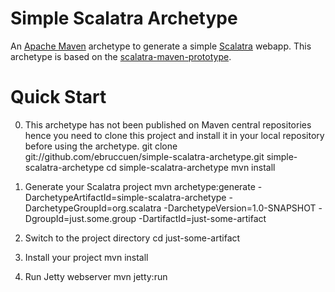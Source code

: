 # Simple Scalatra Archetype

An [Apache Maven](http://maven.apache.org/) archetype to generate a simple [Scalatra](http://scalatra.org) webapp. This archetype is based on the [scalatra-maven-prototype](https://github.com/Srirangan/scalatra-maven-prototype).

# Quick Start

0. This archetype has not been published on Maven central repositories hence you need to clone this project and install it in your local repository before using the archetype.
		git clone git://github.com/ebruccuen/simple-scalatra-archetype.git simple-scalatra-archetype
		cd simple-scalatra-archetype
		mvn install

1. Generate your Scalatra project
		mvn archetype:generate -DarchetypeArtifactId=simple-scalatra-archetype -DarchetypeGroupId=org.scalatra -DarchetypeVersion=1.0-SNAPSHOT -DgroupId=just.some.group -DartifactId=just-some-artifact

2. Switch to the project directory
		cd just-some-artifact

3. Install your project
		mvn install

4. Run Jetty webserver
		mvn jetty:run
